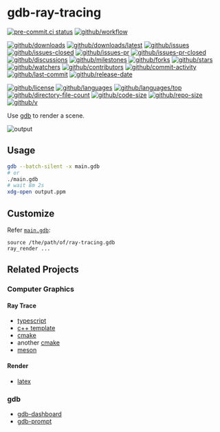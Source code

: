 # gdb-ray-tracing

[![pre-commit.ci status](https://results.pre-commit.ci/badge/github/Freed-Wu/gdb-ray-tracing/main.svg)](https://results.pre-commit.ci/latest/github/Freed-Wu/gdb-ray-tracing/main)
[![github/workflow](https://github.com/Freed-Wu/gdb-ray-tracing/actions/workflows/main.yml/badge.svg)](https://github.com/Freed-Wu/gdb-ray-tracing/actions)

[![github/downloads](https://shields.io/github/downloads/Freed-Wu/gdb-ray-tracing/total)](https://github.com/Freed-Wu/gdb-ray-tracing/releases)
[![github/downloads/latest](https://shields.io/github/downloads/Freed-Wu/gdb-ray-tracing/latest/total)](https://github.com/Freed-Wu/gdb-ray-tracing/releases/latest)
[![github/issues](https://shields.io/github/issues/Freed-Wu/gdb-ray-tracing)](https://github.com/Freed-Wu/gdb-ray-tracing/issues)
[![github/issues-closed](https://shields.io/github/issues-closed/Freed-Wu/gdb-ray-tracing)](https://github.com/Freed-Wu/gdb-ray-tracing/issues?q=is%3Aissue+is%3Aclosed)
[![github/issues-pr](https://shields.io/github/issues-pr/Freed-Wu/gdb-ray-tracing)](https://github.com/Freed-Wu/gdb-ray-tracing/pulls)
[![github/issues-pr-closed](https://shields.io/github/issues-pr-closed/Freed-Wu/gdb-ray-tracing)](https://github.com/Freed-Wu/gdb-ray-tracing/pulls?q=is%3Apr+is%3Aclosed)
[![github/discussions](https://shields.io/github/discussions/Freed-Wu/gdb-ray-tracing)](https://github.com/Freed-Wu/gdb-ray-tracing/discussions)
[![github/milestones](https://shields.io/github/milestones/all/Freed-Wu/gdb-ray-tracing)](https://github.com/Freed-Wu/gdb-ray-tracing/milestones)
[![github/forks](https://shields.io/github/forks/Freed-Wu/gdb-ray-tracing)](https://github.com/Freed-Wu/gdb-ray-tracing/network/members)
[![github/stars](https://shields.io/github/stars/Freed-Wu/gdb-ray-tracing)](https://github.com/Freed-Wu/gdb-ray-tracing/stargazers)
[![github/watchers](https://shields.io/github/watchers/Freed-Wu/gdb-ray-tracing)](https://github.com/Freed-Wu/gdb-ray-tracing/watchers)
[![github/contributors](https://shields.io/github/contributors/Freed-Wu/gdb-ray-tracing)](https://github.com/Freed-Wu/gdb-ray-tracing/graphs/contributors)
[![github/commit-activity](https://shields.io/github/commit-activity/w/Freed-Wu/gdb-ray-tracing)](https://github.com/Freed-Wu/gdb-ray-tracing/graphs/commit-activity)
[![github/last-commit](https://shields.io/github/last-commit/Freed-Wu/gdb-ray-tracing)](https://github.com/Freed-Wu/gdb-ray-tracing/commits)
[![github/release-date](https://shields.io/github/release-date/Freed-Wu/gdb-ray-tracing)](https://github.com/Freed-Wu/gdb-ray-tracing/releases/latest)

[![github/license](https://shields.io/github/license/Freed-Wu/gdb-ray-tracing)](https://github.com/Freed-Wu/gdb-ray-tracing/blob/main/LICENSE)
[![github/languages](https://shields.io/github/languages/count/Freed-Wu/gdb-ray-tracing)](https://github.com/Freed-Wu/gdb-ray-tracing)
[![github/languages/top](https://shields.io/github/languages/top/Freed-Wu/gdb-ray-tracing)](https://github.com/Freed-Wu/gdb-ray-tracing)
[![github/directory-file-count](https://shields.io/github/directory-file-count/Freed-Wu/gdb-ray-tracing)](https://github.com/Freed-Wu/gdb-ray-tracing)
[![github/code-size](https://shields.io/github/languages/code-size/Freed-Wu/gdb-ray-tracing)](https://github.com/Freed-Wu/gdb-ray-tracing)
[![github/repo-size](https://shields.io/github/repo-size/Freed-Wu/gdb-ray-tracing)](https://github.com/Freed-Wu/gdb-ray-tracing)
[![github/v](https://shields.io/github/v/release/Freed-Wu/gdb-ray-tracing)](https://github.com/Freed-Wu/gdb-ray-tracing)

Use [gdb](https://www.gnu.org/software/gdb/) to render a scene.

![output](https://github.com/Freed-Wu/gdb-ray-tracing/assets/32936898/bef29d5e-9883-4d90-b089-29c8656f9c23)

## Usage

```sh
gdb --batch-silent -x main.gdb
# or
./main.gdb
# wait 8m 2s
xdg-open output.ppm
```

## Customize

Refer [`main.gdb`](main.gdb):

```gdb
source /the/path/of/ray-tracing.gdb
ray_render ...
```

## Related Projects

### Computer Graphics

#### Ray Trace

- [typescript](https://github.com/Microsoft/TypeScriptSamples/tree/master/raytracer)
- [c++ template](https://github.com/tcbrindle/raytracer.hpp)
- [cmake](https://github.com/64/cmake-raytracer)
- another [cmake](https://zhuanlan.zhihu.com/p/123419161)
- [meson](https://github.com/annacrombie/meson-raytracer)

#### Render

- [latex](https://github.com/xziyue/latex-rendering)

### gdb

- [gdb-dashboard](https://github.com/cyrus-and/gdb-dashboard)
- [gdb-prompt](https://github.com/Freed-Wu/gdb-prompt)
